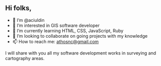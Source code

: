 ## Hi folks,

- 👋 I’m @aciuldin
- 👀 I’m interested in GIS software developer
- 🌱 I’m currently learning HTML, CSS, JavaScript, Ruby
- 💞️ I’m looking to collaborate on going projects with my knowledge
- 📫 How to reach me: athosnc@gmail.com

I will share with you all my software development works in surveying and cartography areas. 

<!---
aciuldin/aciuldin is a ✨ special ✨ repository because its `README.md` (this file) appears on your GitHub profile.
You can click the Preview link to take a look at your changes.
--->

